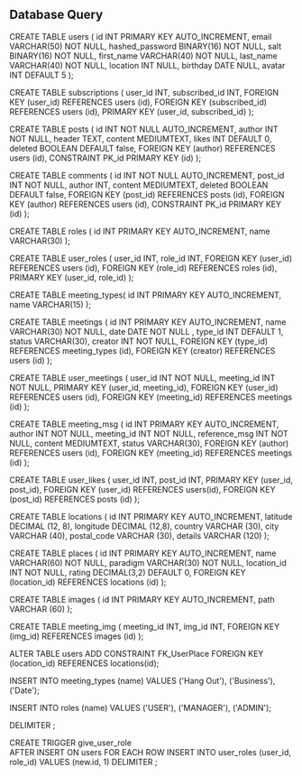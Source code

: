 ## Database Query

CREATE TABLE users (
    id INT PRIMARY KEY AUTO_INCREMENT,
    email VARCHAR(50) NOT NULL,
    hashed_password BINARY(16) NOT NULL,
    salt BINARY(16) NOT NULL,
    first_name VARCHAR(40) NOT NULL,
    last_name VARCHAR(40) NOT NULL,
    location INT NULL,
    birthday DATE NULL,
    avatar INT DEFAULT 5
);

CREATE TABLE subscriptions (
user_id INT,
subscribed_id INT,
FOREIGN KEY (user_id) REFERENCES users (id),
FOREIGN KEY (subscribed_id) REFERENCES users (id),
PRIMARY KEY (user_id, subscribed_id)
);

CREATE TABLE posts (
    id INT NOT NULL AUTO_INCREMENT,
    author INT NOT NULL,
    header TEXT,
    content MEDIUMTEXT,
    likes INT DEFAULT 0,
    deleted BOOLEAN DEFAULT false,
    FOREIGN KEY (author) REFERENCES users (id),
    CONSTRAINT PK_id PRIMARY KEY (id)
);

CREATE TABLE comments (
    id INT NOT NULL AUTO_INCREMENT,
    post_id INT NOT NULL,
    author INT,
    content MEDIUMTEXT,
    deleted BOOLEAN DEFAULT false,
    FOREIGN KEY (post_id) REFERENCES posts (id),
    FOREIGN KEY (author) REFERENCES users (id),
    CONSTRAINT PK_id PRIMARY KEY (id)
);

CREATE TABLE roles (
id INT PRIMARY KEY AUTO_INCREMENT,
name VARCHAR(30)
);

CREATE TABLE user_roles (
user_id INT,
role_id INT,
FOREIGN KEY (user_id) REFERENCES users (id),
FOREIGN KEY (role_id) REFERENCES roles (id),
PRIMARY KEY (user_id, role_id)
);

CREATE TABLE meeting_types(
id INT PRIMARY KEY AUTO_INCREMENT,
name VARCHAR(15)
);

CREATE TABLE meetings (
id INT PRIMARY KEY AUTO_INCREMENT,
name VARCHAR(30) NOT NULL,
date DATE NOT NULL ,
type_id INT DEFAULT 1,
status VARCHAR(30),
creator INT NOT NULL,
FOREIGN KEY (type_id) REFERENCES meeting_types (id),
FOREIGN KEY (creator) REFERENCES users (id)
);

CREATE TABLE user_meetings (
    user_id INT NOT NULL,
    meeting_id INT NOT NULL,
    PRIMARY KEY (user_id, meeting_id),
    FOREIGN KEY (user_id) REFERENCES users (id),
    FOREIGN KEY (meeting_id) REFERENCES meetings (id)
);

CREATE TABLE meeting_msg (
    id INT PRIMARY KEY AUTO_INCREMENT,
    author INT NOT NULL,
    meeting_id INT NOT NULL,
    reference_msg INT NOT NULL,
    content MEDIUMTEXT,
    status VARCHAR(30),
    FOREIGN KEY (author) REFERENCES users (id),
    FOREIGN KEY (meeting_id) REFERENCES meetings (id)
);

CREATE TABLE user_likes (
user_id INT,
post_id INT,
PRIMARY KEY (user_id, post_id),
FOREIGN KEY (user_id) REFERENCES users(id),
FOREIGN KEY (post_id) REFERENCES posts (id)
);

CREATE TABLE locations (
    id INT PRIMARY KEY AUTO_INCREMENT,
    latitude DECIMAL (12, 8),
    longitude DECIMAL (12,8),
    country VARCHAR (30),
    city VARCHAR (40),
    postal_code VARCHAR (30),
    details VARCHAR (120)
);

CREATE TABLE places (
    id INT PRIMARY KEY AUTO_INCREMENT,
    name VARCHAR(60) NOT NULL,
    paradigm VARCHAR(30) NOT NULL,
    location_id INT NOT NULL,
    rating DECIMAL(3,2) DEFAULT 0,
    FOREIGN KEY (location_id) REFERENCES locations (id)
);

CREATE TABLE images (
    id INT PRIMARY KEY AUTO_INCREMENT,
    path VARCHAR (60)
);

CREATE TABLE meeting_img (
    meeting_id INT,
    img_id INT,
    FOREIGN KEY (img_id) REFERENCES images (id)
);

ALTER TABLE users
ADD CONSTRAINT FK_UserPlace
FOREIGN KEY (location_id) REFERENCES locations(id);


INSERT INTO meeting_types (name) VALUES
('Hang Out'),
('Business'),
('Date');

INSERT INTO roles (name) VALUES
('USER'),
('MANAGER'),
('ADMIN');

DELIMITER ;

CREATE TRIGGER give_user_role   
    AFTER INSERT
        ON users FOR EACH ROW
            INSERT INTO user_roles (user_id, role_id)
            VALUES (new.id, 1)
DELIMITER ;


